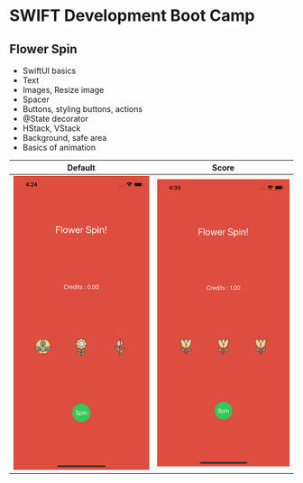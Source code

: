 # SWIFT Development Boot Camp

## Flower Spin

- SwiftUI basics
- Text
- Images, Resize image
- Spacer
- Buttons, styling buttons, actions
- @State decorator
- HStack, VStack
- Background, safe area
- Basics of animation

| Default                                             | Score                                             |
| --------------------------------------------------- | ------------------------------------------------- |
| ![default](./Flower%20Spin/Screenshots/default.png) | ![default](./Flower%20Spin/Screenshots/score.png) |
